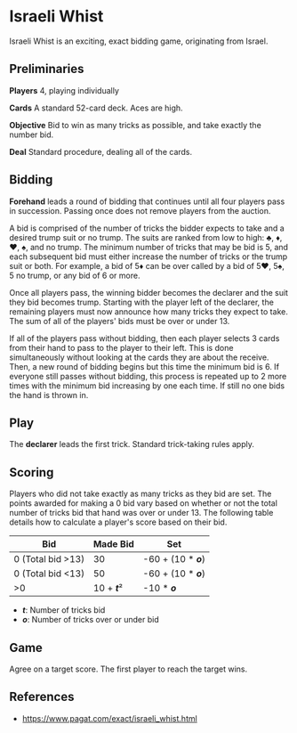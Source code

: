 # Israeli Whist

Israeli Whist is an exciting, exact bidding game, originating from Israel.

## Preliminaries

**Players** 4, playing individually

**Cards** A standard 52-card deck. Aces are high.

**Objective** Bid to win as many tricks as possible, and take exactly the number bid.

**Deal** Standard procedure, dealing all of the cards.

## Bidding

**Forehand** leads a round of bidding that continues until all four players pass in succession. Passing once does not remove players from the auction.

A bid is comprised of the number of tricks the bidder expects to take and a desired trump suit or no trump. The suits are ranked from low to high: ♣, ♦, ♥, ♠, and no trump. The minimum number of tricks that may be bid is 5, and each subsequent bid must either increase the number of tricks or the trump suit or both. For example, a bid of 5♦ can be over called by a bid of 5♥, 5♠, 5 no trump, or any bid of 6 or more.

Once all players pass, the winning bidder becomes the declarer and the suit they bid becomes trump. Starting with the player left of the declarer, the remaining players must now announce how many tricks they expect to take. The sum of all of the players' bids must be over or under 13.

If all of the players pass without bidding, then each player selects 3 cards from their hand to pass to the player to their left. This is done simultaneously without looking at the cards they are about the receive. Then, a new round of bidding begins but this time the minimum bid is 6. If everyone still passes without bidding, this process is repeated up to 2 more times with the minimum bid increasing by one each time. If still no one bids the hand is thrown in.

## Play

The **declarer** leads the first trick. Standard trick-taking rules apply.

## Scoring

Players who did not take exactly as many tricks as they bid are set. The points awarded for making a 0 bid vary based on whether or not the total number of tricks bid that hand was over or under 13. The following table details how to calculate a player's score based on their bid.

Bid               | Made Bid      | Set
----------------- | ------------- | ---
0 (Total bid >13) | 30            | -60 + (10 * ***o***)
0 (Total bid <13) | 50            | -60 + (10 * ***o***)
\>0               | 10 + ***t***² | -10 * ***o***

- ***t***: Number of tricks bid
- ***o***: Number of tricks over or under bid

## Game

Agree on a target score. The first player to reach the target wins.

## References

- https://www.pagat.com/exact/israeli_whist.html